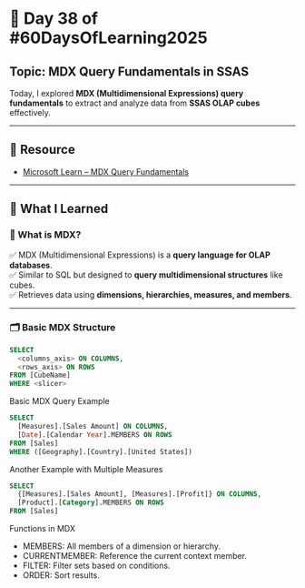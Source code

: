 # 📘 Day 38 of #60DaysOfLearning2025

## Topic: MDX Query Fundamentals in SSAS

Today, I explored **MDX (Multidimensional Expressions) query fundamentals** to extract and analyze data from **SSAS OLAP cubes** effectively.

---

## 🔗 Resource

- [Microsoft Learn – MDX Query Fundamentals](https://learn.microsoft.com/en-us/analysis-services/multidimensional-models/mdx/mdx-query-fundamentals)

---

## 🧠 What I Learned

### 🚀 What is MDX?

✅ MDX (Multidimensional Expressions) is a **query language for OLAP databases**.  
✅ Similar to SQL but designed to **query multidimensional structures** like cubes.  
✅ Retrieves data using **dimensions, hierarchies, measures, and members**.

---

### 🗂️ Basic MDX Structure

```sql
SELECT 
  <columns_axis> ON COLUMNS,
  <rows_axis> ON ROWS
FROM [CubeName]
WHERE <slicer>
```

Basic MDX Query Example

```sql
SELECT 
  [Measures].[Sales Amount] ON COLUMNS,
  [Date].[Calendar Year].MEMBERS ON ROWS
FROM [Sales]
WHERE ([Geography].[Country].[United States])
```

Another Example with Multiple Measures

```sql
SELECT 
  {[Measures].[Sales Amount], [Measures].[Profit]} ON COLUMNS,
  [Product].[Category].MEMBERS ON ROWS
FROM [Sales]
```

Functions in MDX

- MEMBERS: All members of a dimension or hierarchy.
- CURRENTMEMBER: Reference the current context member.
- FILTER: Filter sets based on conditions.
- ORDER: Sort results.


